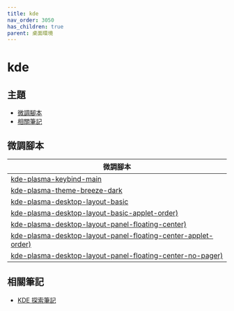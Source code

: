 ```yaml
---
title: kde
nav_order: 3050
has_children: true
parent: 桌面環境
---
```



# kde


## 主題

* [微調腳本](#微調腳本)
* [相關筆記](#相關筆記)


## 微調腳本

| 微調腳本 |
| --- |
| [kde-plasma-keybind-main](https://github.com/samwhelp/note-about-ubuntu/tree/gh-pages/_legacy/22.10/adjustment/de/kde-plasma/part/keybind/kde-plasma-keybind-main) |
| [kde-plasma-theme-breeze-dark](https://github.com/samwhelp/note-about-ubuntu/tree/gh-pages/_legacy/22.10/adjustment/de/kde-plasma/part/style/kde-plasma-theme-breeze-dark) |
| [kde-plasma-desktop-layout-basic](https://github.com/samwhelp/note-about-ubuntu/tree/gh-pages/_legacy/22.10/adjustment/de/kde-plasma/part/layout/kde-plasma-desktop-layout-basic) |
| [kde-plasma-desktop-layout-basic-applet-order)](https://github.com/samwhelp/note-about-ubuntu/tree/gh-pages/_legacy/22.10/adjustment/de/kde-plasma/part/layout/kde-plasma-desktop-layout-basic-applet-order) |
| [kde-plasma-desktop-layout-panel-floating-center)](https://github.com/samwhelp/note-about-ubuntu/tree/gh-pages/_legacy/22.10/adjustment/de/kde-plasma/part/layout/kde-plasma-desktop-layout-panel-floating-center) |
| [kde-plasma-desktop-layout-panel-floating-center-applet-order)](https://github.com/samwhelp/note-about-ubuntu/tree/gh-pages/_legacy/22.10/adjustment/de/kde-plasma/part/layout/kde-plasma-desktop-layout-panel-floating-center-applet-order) |
| [kde-plasma-desktop-layout-panel-floating-center-no-pager)](https://github.com/samwhelp/note-about-ubuntu/tree/gh-pages/_legacy/22.10/adjustment/de/kde-plasma/part/layout/kde-plasma-desktop-layout-panel-floating-center-no-pager) |

## 相關筆記

* [KDE 探索筆記](https://samwhelp.github.io/note-about-kde/)
